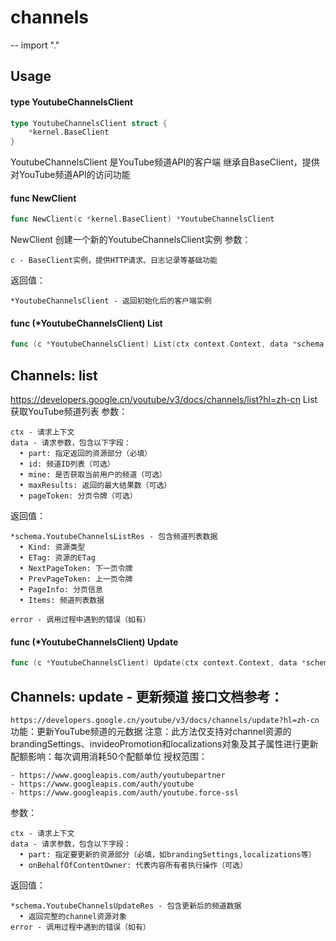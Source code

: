 # channels
--
    import "."


## Usage

#### type YoutubeChannelsClient

```go
type YoutubeChannelsClient struct {
	*kernel.BaseClient
}
```

YoutubeChannelsClient 是YouTube频道API的客户端 继承自BaseClient，提供对YouTube频道API的访问功能

#### func  NewClient

```go
func NewClient(c *kernel.BaseClient) *YoutubeChannelsClient
```
NewClient 创建一个新的YoutubeChannelsClient实例 参数：

    c - BaseClient实例，提供HTTP请求、日志记录等基础功能

返回值：

    *YoutubeChannelsClient - 返回初始化后的客户端实例

#### func (*YoutubeChannelsClient) List

```go
func (c *YoutubeChannelsClient) List(ctx context.Context, data *schema.YoutubeChannelsListReq) (*schema.YoutubeChannelsListRes, error)
```
## Channels: list
https://developers.google.cn/youtube/v3/docs/channels/list?hl=zh-cn List
获取YouTube频道列表 参数：

    ctx - 请求上下文
    data - 请求参数，包含以下字段：
      • part: 指定返回的资源部分（必填）
      • id: 频道ID列表（可选）
      • mine: 是否获取当前用户的频道（可选）
      • maxResults: 返回的最大结果数（可选）
      • pageToken: 分页令牌（可选）

返回值：

    *schema.YoutubeChannelsListRes - 包含频道列表数据
      • Kind: 资源类型
      • ETag: 资源的ETag
      • NextPageToken: 下一页令牌
      • PrevPageToken: 上一页令牌
      • PageInfo: 分页信息
      • Items: 频道列表数据

    error - 调用过程中遇到的错误（如有）

#### func (*YoutubeChannelsClient) Update

```go
func (c *YoutubeChannelsClient) Update(ctx context.Context, data *schema.YoutubeChannelsUpdateReq) (*schema.YoutubeChannelsUpdateRes, error)
```
## Channels: update - 更新频道 接口文档参考：
`https://developers.google.cn/youtube/v3/docs/channels/update?hl=zh-cn`
功能：更新YouTube频道的元数据
注意：此方法仅支持对channel资源的brandingSettings、invideoPromotion和localizations对象及其子属性进行更新
配额影响：每次调用消耗50个配额单位 授权范围：

    - https://www.googleapis.com/auth/youtubepartner
    - https://www.googleapis.com/auth/youtube
    - https://www.googleapis.com/auth/youtube.force-ssl

参数：

    ctx - 请求上下文
    data - 请求参数，包含以下字段：
      • part: 指定要更新的资源部分（必填，如brandingSettings,localizations等）
      • onBehalfOfContentOwner: 代表内容所有者执行操作（可选）

返回值：

    *schema.YoutubeChannelsUpdateRes - 包含更新后的频道数据
      • 返回完整的channel资源对象
    error - 调用过程中遇到的错误（如有）
